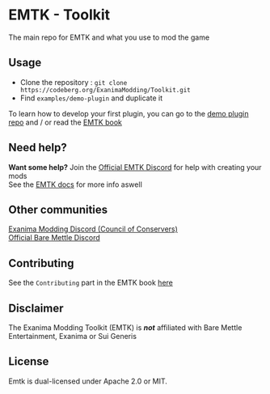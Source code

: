 # EMTK - Toolkit

The main repo for EMTK and what you use to mod the game  

## Usage

- Clone the repository : `git clone https://codeberg.org/ExanimaModding/Toolkit.git`
- Find `examples/demo-plugin` and duplicate it   

To learn how to develop your first plugin, you can go to the [demo plugin repo](https://codeberg.org/ExanimaModding/Demo-Plugin) and / or read the [EMTK book](https://exanimamodding.codeberg.page/Book)

## Need help?

**Want some help?** Join the [Official EMTK Discord](https://discord.gg/Vavq7zG4Vb) for help with creating your mods  
See the [EMTK docs](https://exanimamodding.codeberg.page/Book) for more info aswell

## Other communities

[Exanima Modding Discord (Council of Conservers) ](https://discord.gg/pfZdW9AUbM)  
[Official Bare Mettle Discord](https://discord.gg/XxNhHtwPjE)  

## Contributing

See the `Contributing` part in the EMTK book [here](https://exanimamodding.codeberg.page/Book/contributing/build_instructions.html)

## Disclaimer

The Exanima Modding Toolkit (EMTK) is ***not*** affiliated with Bare Mettle Entertainment, Exanima or Sui Generis

## License

Emtk is dual-licensed under Apache 2.0 or MIT.

